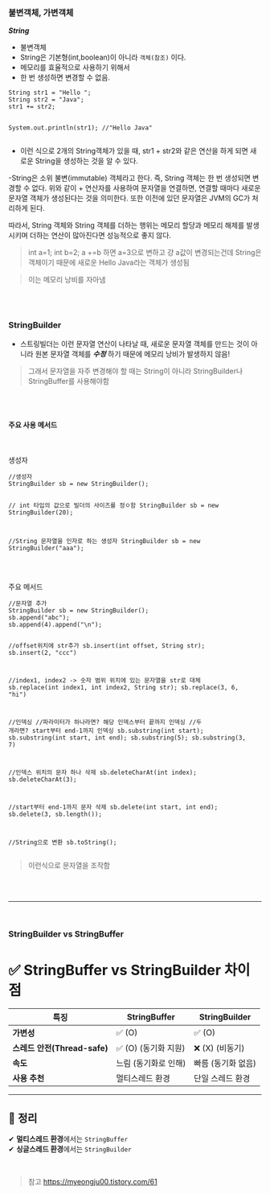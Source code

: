 <h3 id="불변객체-가변객체">불변객체, 가변객체</h3>
<p><strong><em>String</em></strong></p>
<ul>
<li>불변객체</li>
<li>String은 기본형(int,boolean)이 아니라 <code>객체(참조)</code> 이다.</li>
<li>메모리를 효율적으로 사용하기 위해서</li>
<li>한 번 생성하면 변경할 수 없음. </li>
</ul>
<pre><code class="language-java">String str1 = &quot;Hello &quot;;
String str2 = &quot;Java&quot;;
str1 += str2;

System.out.println(str1); //&quot;Hello Java&quot;</code></pre>
<ul>
<li>이런 식으로 2개의 String객체가 있을 때, str1 + str2와 같은 연산을 하게 되면 새로운 String을 생성하는 것을 알 수 있다.</li>
</ul>
<p>-String은 소위 불변(immutable) 객체라고 한다. 즉, String 객체는 한 번 생성되면 변경할 수 없다. 위와 같이 + 연산자를 사용하여 문자열을 연결하면, 연결할 때마다 새로운 문자열 객체가 생성된다는 것을 의미한다. 또한 이전에 있던 문자열은 JVM의 GC가 처리하게 된다.</p>
<p>따라서, String 객체와 String 객체를 더하는 행위는 메모리 할당과 메모리 해제를 발생시키며 더하는 연산이 많아진다면 성능적으로 좋지 않다.</p>
<blockquote>
<p>int a=1; int b=2; a +=b 하면 a=3으로 변하고 걍 a값이 변경되는건데
String은 객체이기 때문에 새로운 Hello Java라는 객체가 생성됨</p>
</blockquote>
<blockquote>
<p>이는 메모리 낭비를 자아냄</p>
</blockquote>
<br />
<br />

<h3 id="stringbuilder">StringBuilder</h3>
<ul>
<li>스트링빌더는 이런 문자열 연산이 나타날 때, 새로운 문자열 객체를 만드는 것이 아니라 원본 문자열 객체를 <strong><em>수정</em></strong> 하기 때문에 메모리 낭비가 발생하지 않음!</li>
</ul>
<blockquote>
<p>그래서 문자열을 자주 변경해야 할 때는 String이 아니라 StringBuilder나 StringBuffer를 사용해야함</p>
</blockquote>
<br />
<br />

<h4 id="주요-사용-메서드">주요 사용 메서드</h4>
<br />

<p>생성자</p>
<pre><code class="language-java">//생성자
StringBuilder sb = new StringBuilder();

// int 타입의 값으로 빌더의 사이즈를 정ㅇ함
StringBuilder sb = new StringBuilder(20);

//String 문자열을 인자로 하는 생성자
StringBuilder sb = new StringBuilder(&quot;aaa&quot;);</code></pre>
<br />

<p>주요 메서드</p>
<pre><code class="language-java">//문자열 추가
StringBuilder sb = new StringBuilder();
sb.append(&quot;abc&quot;);
sb.append(4).append(&quot;\n&quot;);

//offset위치에 str추가
sb.insert(int offset, String str);
sb.insert(2, &quot;ccc&quot;)

//index1, index2 -&gt; 숫자 범위 위치에 있는 문자열을 str로 대체
sb.replace(int index1, int index2, String str);
sb.replace(3, 6, &quot;hi&quot;)

//인덱싱
//파라미터가 하나라면? 해당 인덱스부터 끝까지 인덱싱
//두 개라면? start부터 end-1까지 인덱싱
sb.substring(int start);
sb.substring(int start, int end);
sb.substring(5);
sb.substring(3, 7)

//인덱스 위치의 문자 하나 삭제
sb.deleteCharAt(int index);
sb.deleteCharAt(3);

//start부터 end-1까지 문자 삭제
sb.delete(int start, int end);
sb.delete(3, sb.length());

//String으로 변환
sb.toString();</code></pre>
<blockquote>
<p>이런식으로 문자열을 조작함</p>
</blockquote>
<br />
<br />

<hr />
<br />

<h3 id="stringbuilder-vs-stringbuffer">StringBuilder vs StringBuffer</h3>
<h1 id="✅-stringbuffer-vs-stringbuilder-차이점">✅ StringBuffer vs StringBuilder 차이점</h1>
<table>
<thead>
<tr>
<th>특징</th>
<th>StringBuffer</th>
<th>StringBuilder</th>
</tr>
</thead>
<tbody><tr>
<td><strong>가변성</strong></td>
<td>✅ (O)</td>
<td>✅ (O)</td>
</tr>
<tr>
<td><strong>스레드 안전(Thread-safe)</strong></td>
<td>✅ (O) (동기화 지원)</td>
<td>❌ (X) (비동기)</td>
</tr>
<tr>
<td><strong>속도</strong></td>
<td>느림 (동기화로 인해)</td>
<td>빠름 (동기화 없음)</td>
</tr>
<tr>
<td><strong>사용 추천</strong></td>
<td>멀티스레드 환경</td>
<td>단일 스레드 환경</td>
</tr>
</tbody></table>
<hr />
<h2 id="🔹-정리">🔹 정리</h2>
<p>✔ <strong>멀티스레드 환경</strong>에서는 <code>StringBuffer</code><br />✔ <strong>싱글스레드 환경</strong>에서는 <code>StringBuilder</code>  </p>
<br />

<blockquote>
<p>참고
<a href="https://myeongju00.tistory.com/61">https://myeongju00.tistory.com/61</a></p>
</blockquote>